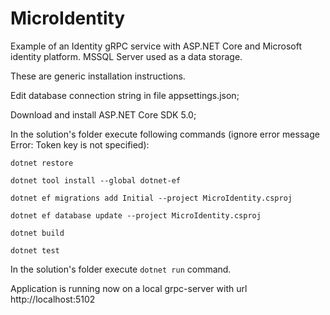 # MicroIdentity
Example of an Identity gRPC service with ASP.NET Core and Microsoft identity platform.
MSSQL Server used as a data storage.

These are generic installation instructions.

Edit database connection string in file appsettings.json;

Download and install ASP.NET Core SDK 5.0;

In the solution's folder execute following commands (ignore error message Error: Token key is not specified):

`dotnet restore`

`dotnet tool install --global dotnet-ef`

`dotnet ef migrations add Initial --project MicroIdentity.csproj`

`dotnet ef database update --project MicroIdentity.csproj`

`dotnet build`

`dotnet test`


In the solution's folder execute `dotnet run` command.

Application is running now on a local grpc-server with url http://localhost:5102
